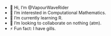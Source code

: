 - 👋 Hi, I’m @VapourWaveRider
- 👀 I’m interested in Computational Mathematics.
- 🌱 I’m currently learning R.
- 💞️ I’m looking to collaborate on nothing (atm).
- ⚡ Fun fact: I have gills.

<!---
VapourWaveRider/VapourWaveRider is a ✨ special ✨ repository because its `README.md` (this file) appears on your GitHub profile.
You can click the Preview link to take a look at your changes.
--->
